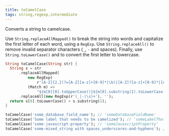```yaml
---
title: toCamelCase
tags: string,regexp,intermediate
---
```


Converts a string to camelcase.

Use `String.replaceAllMapped()` to break the string into words and capitalize the first letter of each word, using a `RegExp`.
Use `String.replaceAll()` to remove invalid separator characters (`_`, `-` and spaces).
Finally, use `String.toLowerCase()` and to convert the first letter to lowercase.

```dart
String toCamelCase(String str) {
  String s = str
      .replaceAllMapped(
          new RegExp(
              r'[A-Z]{2,}(?=[A-Z][a-z]+[0-9]*|\b)|[A-Z]?[a-z]+[0-9]*|[A-Z]|[0-9]+'),
          (Match m) =>
              "${m[0][0].toUpperCase()}${m[0].substring(1).toLowerCase()}")
      .replaceAll(new RegExp(r'(_|-|\s)+'), '');
  return s[0].toLowerCase() + s.substring(1);
}
```

```dart
toCamelCase('some_database_field_name'); // 'someDatabaseFieldName'
toCamelCase('Some label that needs to be camelized'); // 'someLabelThatNeedsToBeCamelized'
toCamelCase('some-javascript-property'); // 'someJavascriptProperty'
toCamelCase('some-mixed_string with spaces_underscores-and-hyphens'); // 'someMixedStringWithSpacesUnderscoresAndHyphens'
```
